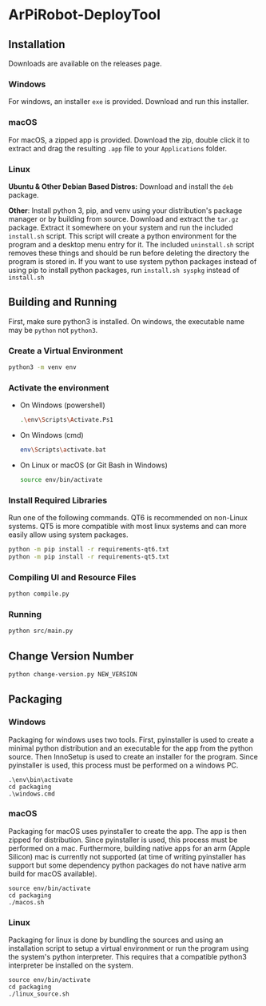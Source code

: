 # ArPiRobot-DeployTool

## Installation

Downloads are available on the releases page.

### Windows

For windows, an installer `exe` is provided. Download and run this installer.

### macOS

For macOS, a zipped app is provided. Download the zip, double click it to extract and drag the resulting `.app` file to your `Applications` folder.

### Linux

**Ubuntu & Other Debian Based Distros:** Download and install the `deb` package.

**Other**: Install python 3, pip, and venv using your distribution's package manager or by building from source. Download and extract the `tar.gz` package. Extract it somewhere on your system and run the included `install.sh` script. This script will create a python environment for the program and a desktop menu entry for it. The included `uninstall.sh` script removes these things and should be run before deleting the directory the program is stored in. If you want to use system python packages instead of using pip to install python packages, run `install.sh syspkg` instead of `install.sh`


## Building and Running

First, make sure python3 is installed. On windows, the executable name may be `python` not `python3`.


### Create a Virtual Environment
```sh
python3 -m venv env
```

### Activate the environment

- On Windows (powershell)
    ```sh
    .\env\Scripts\Activate.Ps1
    ```

- On Windows (cmd)
    ```sh
    env\Scripts\activate.bat
    ```

- On Linux or macOS (or Git Bash in Windows)
    ```sh
    source env/bin/activate
    ```

### Install Required Libraries

Run one of the following commands. QT6 is recommended on non-Linux systems. QT5 is more compatible with most linux systems and can more easily allow using system packages.

```sh
python -m pip install -r requirements-qt6.txt
python -m pip install -r requirements-qt5.txt
```

### Compiling UI and Resource Files

```sh
python compile.py
```

### Running

```sh
python src/main.py
```

## Change Version Number

```sh
python change-version.py NEW_VERSION
```


## Packaging

### Windows

Packaging for windows uses two tools. First, pyinstaller is used to create a minimal python distribution and an executable for the app from the python source. Then InnoSetup is used to create an installer for the program. Since pyinstaller is used, this process must be performed on a windows PC.

```shell
.\env\bin\activate
cd packaging
.\windows.cmd
```

### macOS

Packaging for macOS uses pyinstaller to create the app. The app is then zipped for distribution. Since pyinstaller is used, this process must be performed on a mac. Furthermore, building native apps for an arm (Apple Silicon) mac is currently not supported (at time of writing pyinstaller has support but some dependency python packages do not have native arm build for macOS available).

```shell
source env/bin/activate
cd packaging
./macos.sh
```

### Linux

Packaging for linux is done by bundling the sources and using an installation script to setup a virtual environment or run the program using the system's python interpreter. This requires that a compatible python3 interpreter be installed on the system.

```shell
source env/bin/activate
cd packaging
./linux_source.sh
```
